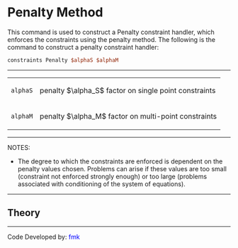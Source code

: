 # Penalty Method

<p>This command is used to construct a Penalty constraint handler, which
enforces the constraints using the penalty method. The following is the
command to construct a penalty constraint handler:</p>

```tcl
constraints Penalty $alphaS $alphaM
```

<hr />
<table>
<tbody>
<tr class="odd">
<td><p><code class="parameter-table-variable">alphaS</code></p></td>
<td><p>penalty $\alpha_S$ factor on single point
constraints</p></td>
</tr>
<tr class="even">
<td><p><code class="parameter-table-variable">alphaM</code></p></td>
<td><p>penalty $\alpha_M$ factor on multi-point
constraints</p></td>
</tr>
</tbody>
</table>
<hr />
<p>NOTES:</p>
<ul>
<li>The degree to which the constraints are enforced is dependent on the
penalty values chosen. Problems can arise if these values are too small
(constraint not enforced strongly enough) or too large (problems
associated with conditioning of the system of equations).</li>
</ul>
<hr />

## Theory

<hr />
<p>Code Developed by: <span style="color:blue"> fmk
</span></p>
